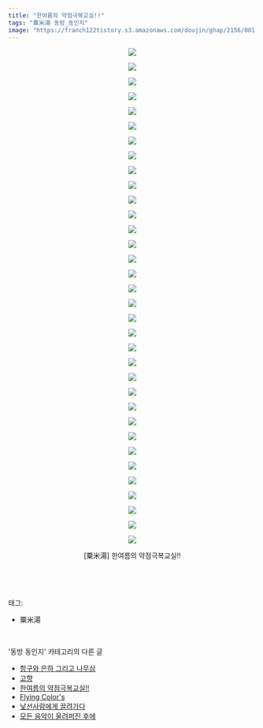 ```yaml
---
title: "한여름의 약점극복교실!!"
tags: "粟米湯 동방_동인지"
image: "https://franch122tistory.s3.amazonaws.com/doujin/ghap/2156/001.jpg"
---
```

<div class="article">
<p style="text-align: center; clear: none; float: none;"><img src="{{ site.imgserver8 }}/ghap/2156/001.jpg"/></p>
<p style="text-align: center; clear: none; float: none;"><img src="{{ site.imgserver8 }}/ghap/2156/002.jpg"/></p>
<p style="text-align: center; clear: none; float: none;"><img src="{{ site.imgserver8 }}/ghap/2156/003.jpg"/></p>
<p style="text-align: center; clear: none; float: none;"><img src="{{ site.imgserver8 }}/ghap/2156/004.jpg"/></p>
<p style="text-align: center; clear: none; float: none;"><img src="{{ site.imgserver8 }}/ghap/2156/005.jpg"/></p>
<p style="text-align: center; clear: none; float: none;"><img src="{{ site.imgserver8 }}/ghap/2156/006.jpg"/></p>
<p style="text-align: center; clear: none; float: none;"><img src="{{ site.imgserver8 }}/ghap/2156/007.jpg"/></p>
<p style="text-align: center; clear: none; float: none;"><img src="{{ site.imgserver8 }}/ghap/2156/008.jpg"/></p>
<p style="text-align: center; clear: none; float: none;"><img src="{{ site.imgserver8 }}/ghap/2156/009.jpg"/></p>
<p style="text-align: center; clear: none; float: none;"><img src="{{ site.imgserver8 }}/ghap/2156/010.jpg"/></p>
<p style="text-align: center; clear: none; float: none;"><img src="{{ site.imgserver8 }}/ghap/2156/011.jpg"/></p>
<p style="text-align: center; clear: none; float: none;"><img src="{{ site.imgserver8 }}/ghap/2156/012.jpg"/></p>
<p style="text-align: center; clear: none; float: none;"><img src="{{ site.imgserver8 }}/ghap/2156/013.jpg"/></p>
<p style="text-align: center; clear: none; float: none;"><img src="{{ site.imgserver8 }}/ghap/2156/014.jpg"/></p>
<p style="text-align: center; clear: none; float: none;"><img src="{{ site.imgserver8 }}/ghap/2156/015.jpg"/></p>
<p style="text-align: center; clear: none; float: none;"><img src="{{ site.imgserver8 }}/ghap/2156/016.jpg"/></p>
<p style="text-align: center; clear: none; float: none;"><img src="{{ site.imgserver8 }}/ghap/2156/017.jpg"/></p>
<p style="text-align: center; clear: none; float: none;"><img src="{{ site.imgserver8 }}/ghap/2156/018.jpg"/></p>
<p style="text-align: center; clear: none; float: none;"><img src="{{ site.imgserver8 }}/ghap/2156/019.jpg"/></p>
<p style="text-align: center; clear: none; float: none;"><img src="{{ site.imgserver8 }}/ghap/2156/020.jpg"/></p>
<p style="text-align: center; clear: none; float: none;"><img src="{{ site.imgserver8 }}/ghap/2156/021.jpg"/></p>
<p style="text-align: center; clear: none; float: none;"><img src="{{ site.imgserver8 }}/ghap/2156/022.jpg"/></p>
<p style="text-align: center; clear: none; float: none;"><img src="{{ site.imgserver8 }}/ghap/2156/023.jpg"/></p>
<p style="text-align: center; clear: none; float: none;"><img src="{{ site.imgserver8 }}/ghap/2156/024.jpg"/></p>
<p style="text-align: center; clear: none; float: none;"><img src="{{ site.imgserver8 }}/ghap/2156/025.jpg"/></p>
<p style="text-align: center; clear: none; float: none;"><img src="{{ site.imgserver8 }}/ghap/2156/026.jpg"/></p>
<p style="text-align: center; clear: none; float: none;"><img src="{{ site.imgserver8 }}/ghap/2156/027.jpg"/></p>
<p style="text-align: center; clear: none; float: none;"><img src="{{ site.imgserver8 }}/ghap/2156/028.jpg"/></p>
<p style="text-align: center; clear: none; float: none;"><img src="{{ site.imgserver8 }}/ghap/2156/029.jpg"/></p>
<p style="text-align: center; clear: none; float: none;"><img src="{{ site.imgserver8 }}/ghap/2156/030.jpg"/></p>
<p style="text-align: center; clear: none; float: none;"><img src="{{ site.imgserver8 }}/ghap/2156/031.jpg"/></p>
<p style="text-align: center; clear: none; float: none;"><img src="{{ site.imgserver8 }}/ghap/2156/032.jpg"/></p>
<p style="text-align: center; clear: none; float: none;"><img src="{{ site.imgserver8 }}/ghap/2156/033.jpg"/></p>
<p style="text-align: center; clear: none; float: none;"><img src="{{ site.imgserver8 }}/ghap/2156/034.jpg"/></p>
<p style="text-align: center; clear: none; float: none;">[粟米湯] 한여름의 약점극복교실!!</p>
<p><br/></p>
</div><br/>
<div class="tagTrail">
<p>태그: </p>
<ul>
<li>粟米湯</li>
</ul>
</div><br/>
<div class="another">
<p>'동방 동인지' 카테고리의 다른 글</p>
<ul>
<li><a href="/ghap_2160">항구와 은하 그리고 나무삼</a></li>
<li><a href="/ghap_2159">고향</a></li>
<li><a href="/ghap_2156">한여름의 약점극복교실!!</a></li>
<li><a href="/ghap_2155">Flying Color's</a></li>
<li><a href="/ghap_2154">낯선사람에게 끌려가다</a></li>
<li><a href="/ghap_2153">모든 음악이 울려퍼진 후에</a></li>
</ul>
</div><br/>
<div class="cb_module cb_fluid">
<div class="cb_wrt cb_profile">
</div><!-- commentList close -->
</div><br/>
